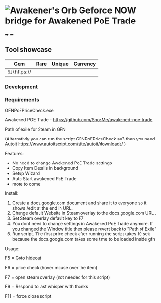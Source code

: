 # ![Awakener's Orb](https://web.poecdn.com/image/Art/2DItems/Currency/TransferOrb.png) Geforce NOW bridge for Awakened PoE Trade


➡  ⬅

## Tool showcase

| Gem | Rare | Unique | Currency |
|-----|------|--------|----------|
| ![](https:// | 

### Development


### Requirements

GFNPoEPriceCheck.exe

Awakened POE Trade - https://github.com/SnosMe/awakened-poe-trade

Path of exile for Steam in GFN

(Alternativly you can run the script GFNPoEPriceCheck.au3 then you need Autoit
https://www.autoitscript.com/site/autoit/downloads/ ) 


Features:
- No need to change Awakened PoE Trade settings
- Copy Item Details in background
- Setup Wizard
- Auto Start awakened PoE Trade
- more to come

Install:
1. Create a docs.google.com document and share it to everyone so it shows /edit at the end in URL.
2. Change default Website in Steam overlay to the docs.google.com URL .
3. Set Steam overlay default key to F7
4. You dont need to change settings in Awakened PoE Trade anymore. If you changed the Window title then please revert back to "Path of Exile"
5. Run script. 
   The first price check after running the script takes 10 sek because the docs.google.com takes some time to be loaded inside gfn  

Usage:


F5 = Goto hideout 

F6 = price check (hover mouse over the item) 

F7 = open steam overlay (not needed for this script) 

F9 = Respond to last whisper with thanks 

F11 = force close script 

